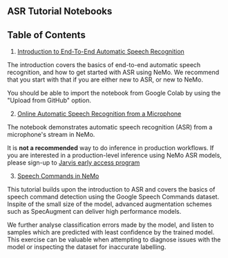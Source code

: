 ASR Tutorial Notebooks
----------------------

Table of Contents
-----------------
1. [Introduction to End-To-End Automatic Speech Recognition](./1_ASR_tutorial_using_NeMo.ipynb)

The introduction covers the basics of end-to-end automatic speech recognition, and how to get started with ASR using NeMo.
We recommend that you start with that if you are either new to ASR, or new to NeMo.

You should be able to import the notebook from Google Colab by using the "Upload from GitHub" option.

2. [Online Automatic Speech Recognition from a Microphone](./2_Online_ASR_Microphone_Demo.ipynb)

The notebook demonstrates automatic speech recognition (ASR) from a microphone's stream in NeMo.

It is **not a recommended** way to do inference in production workflows. If you are interested in a production-level inference using NeMo ASR models, please sign-up to [Jarvis early access program](https://developer.nvidia.com/nvidia-jarvis)

3. [Speech Commands in NeMo](./3_Speech_Commands_using_NeMo.ipynb)

This tutorial builds upon the introduction to ASR and covers the basics of speech command detection using the Google Speech Commands dataset.
Inspite of the small size of the model, advanced augmentation schemes such as SpecAugment can deliver high performance models.

We further analyse classification errors made by the model, and listen to samples which are predicted with least confidence by the trained model.
This exercise can be valuable when attempting to diagnose issues with the model or inspecting the dataset for inaccurate labelling. 
